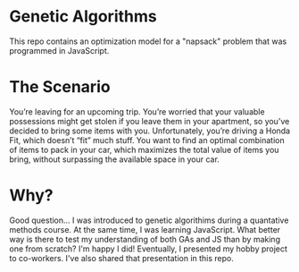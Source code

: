 # Genetic Algorithms
This repo contains an optimization model for a "napsack" problem that was programmed in JavaScript.

# The Scenario
You’re leaving for an upcoming trip. You’re worried that your valuable possessions might get stolen if you leave them in your apartment, so you’ve decided to bring some items with you. Unfortunately, you’re driving a Honda Fit, which doesn’t “fit” much stuff. You want to find an optimal combination of items to pack in your car, which maximizes the total value of items you bring, without surpassing the available space in your car. 




# Why?
Good question... I was introduced to genetic algorithims during a quantative methods course. At the same time, I was learning JavaScript. What better way is there to test my understanding of both GAs and JS than by making one from scratch? I'm happy I did! Eventually, I presented my hobby project to co-workers. I've also shared that presentation in this repo.

